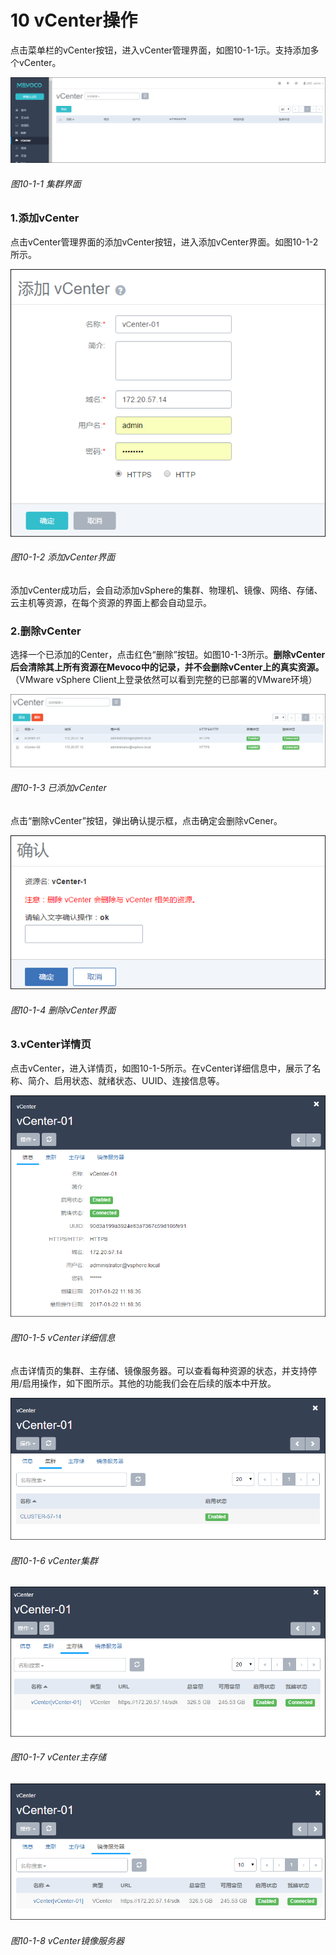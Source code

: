 # 10 vCenter操作

点击菜单栏的vCenter按钮，进入vCenter管理界面，如图10-1-1示。支持添加多个vCenter。


![png](../images/10-1-1.png "图10-1-1 集群界面")
###### 图10-1-1 集群界面

### 1.添加vCenter

点击vCenter管理界面的添加vCenter按钮，进入添加vCenter界面。如图10-1-2所示。

![png](../images/10-1-2.png "图10-1-2 添加vCenter集群界面")
###### 图10-1-2 添加vCenter界面

添加vCenter成功后，会自动添加vSphere的集群、物理机、镜像、网络、存储、云主机等资源，在每个资源的界面上都会自动显示。


### 2.删除vCenter

选择一个已添加的Center，点击红色“删除”按钮。如图10-1-3所示。**删除vCenter后会清除其上所有资源在Mevoco中的记录，并不会删除vCenter上的真实资源。**（VMware vSphere Client上登录依然可以看到完整的已部署的VMware环境）


![png](../images/10-1-3.png "图10-1-3 已添加vCenter集群界面")
###### 图10-1-3 已添加vCenter

点击“删除vCenter”按钮，弹出确认提示框，点击确定会删除vCener。

![png](../images/10-1-4.png "图10-1-4删除vCenter界面")
###### 图10-1-4 删除vCenter界面

### 3.vCenter详情页

点击vCenter，进入详情页，如图10-1-5所示。在vCenter详细信息中，展示了名称、简介、启用状态、就绪状态、UUID、连接信息等。

![png](../images/10-1-5.png "图10-1-5 vCenter详细信息")
###### 图10-1-5 vCenter详细信息

点击详情页的集群、主存储、镜像服务器。可以查看每种资源的状态，并支持停用/启用操作，如下图所示。其他的功能我们会在后续的版本中开放。

![png](../images/10-1-6.png "图10-1-6 vCenter集群")
###### 图10-1-6 vCenter集群

![png](../images/10-1-7.png "图10-1-7 vCenter主存储")
###### 图10-1-7 vCenter主存储

![png](../images/10-1-8.png "图10-1-8 vCenter镜像服务器")
###### 图10-1-8 vCenter镜像服务器

